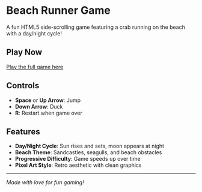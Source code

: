 # Beach Runner Game

A fun HTML5 side-scrolling game featuring a crab running on the beach with a day/night cycle!

## Play Now

[Play the full game here](https://rgarth.github.io/rapu-offline/)

## Controls

- **Space** or **Up Arrow**: Jump
- **Down Arrow**: Duck  
- **R**: Restart when game over

## Features

- **Day/Night Cycle**: Sun rises and sets, moon appears at night
- **Beach Theme**: Sandcastles, seagulls, and beach obstacles
- **Progressive Difficulty**: Game speeds up over time
- **Pixel Art Style**: Retro aesthetic with clean graphics

---

*Made with love for fun gaming!* 